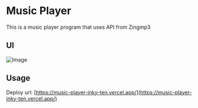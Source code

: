 
# Music Player

This is a music player program that uses API from Zingmp3



## UI
![Image](https://github.com/user-attachments/assets/93107902-2583-4e56-81b1-9185acb2470e)

## Usage
Deploy url: [https://music-player-inky-ten.vercel.app/](https://music-player-inky-ten.vercel.app/)
